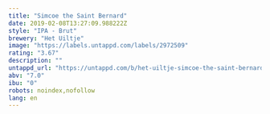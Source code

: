 ```yaml
---
title: "Simcoe the Saint Bernard"
date: 2019-02-08T13:27:09.988222Z
style: "IPA - Brut"
brewery: "Het Uiltje"
image: "https://labels.untappd.com/labels/2972509"
rating: "3.67"
description: ""
untappd_url: "https://untappd.com/b/het-uiltje-simcoe-the-saint-bernard/2972509"
abv: "7.0"
ibu: "0"
robots: noindex,nofollow
lang: en
---
```

